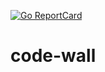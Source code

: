 
[![Go ReportCard](http://goreportcard.com/badge/alechewitt/code-wall)](http://goreportcard.com/report/alechewitt/code-wall)

# code-wall
